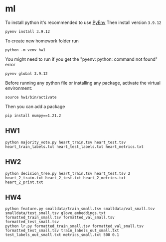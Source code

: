 # ml

To install python it's recommended to use [PyEnv](https://github.com/pyenv/pyenv)
Then install version `3.9.12`
```
pyenv install 3.9.12
```

To create new homework folder run
```
python -m venv hw1
```

You might need to run if you get the "pyenv: python: command not found" error
```
pyenv global 3.9.12
```

Before running any python file or installing any package, activate the virtual environment:
```
source hw1/bin/activate
```

Then you can add a package
```
pip install numpy==1.21.2
```

## HW1

```
python majority_vote.py heart_train.tsv heart_test.tsv heart_train_labels.txt heart_test_labels.txt heart_metrics.txt
```

## HW2

```
python decision_tree.py heart_train.tsv heart_test.tsv 2 heart_2_train.txt heart_2_test.txt heart_2_metrics.txt heart_2_print.txt
```

## HW4

```
python feature.py smalldata/train_small.tsv smalldata/val_small.tsv smalldata/test_small.tsv glove_embeddings.txt formatted_train_small.tsv formatted_val_small.tsv formatted_test_small.tsv
python lr.py formatted_train_small.tsv formatted_val_small.tsv formatted_test_small.tsv train_labels_out_small.txt test_labels_out_small.txt metrics_small.txt 500 0.1
```